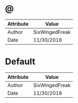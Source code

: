 # @
| Attribute | Value |
| ---  | ---     |
| Author | SixWingedFreak |
| Date | 11/30/2018 |
# Default
| Attribute | Value |
| ---  | ---     |
| Author | SixWingedFreak |
| Date | 11/30/2018 |
